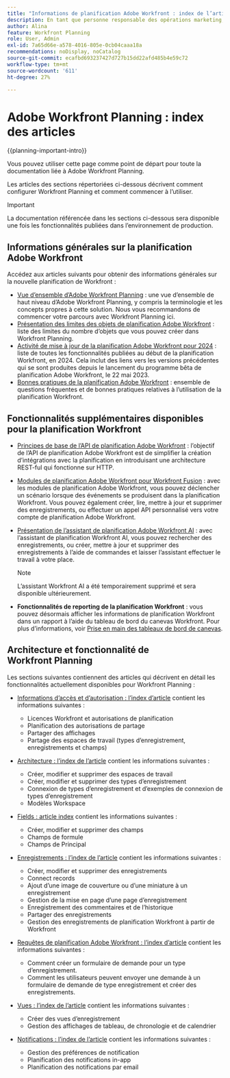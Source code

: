 ```yaml
---
title: "Informations de planification Adobe Workfront : index de l’article"
description: En tant que personne responsable des opérations marketing, vous pouvez utiliser Adobe Workfront Planning pour organiser le travail de toutes vos équipes au cours du cycle de vie marketing. Les articles de cette section expliquent comment configurer la fonctionnalités de planification et comment commencer à les utiliser dans le cadre de vos opérations de gestion de campagne.
author: Alina
feature: Workfront Planning
role: User, Admin
exl-id: 7a65d66e-a578-4016-805e-0cb04caaa18a
recommendations: noDisplay, noCatalog
source-git-commit: ecafbd693237427d727b15dd22afd485b4e59c72
workflow-type: tm+mt
source-wordcount: '611'
ht-degree: 27%

---
```


# Adobe Workfront Planning : index des articles


{{planning-important-intro}}

Vous pouvez utiliser cette page comme point de départ pour toute la documentation liée à Adobe Workfront Planning.

Les articles des sections répertoriées ci-dessous décrivent comment configurer Workfront Planning et comment commencer à l’utiliser.

<!--consider removing the IMPORTANT below after GA-->

>[!IMPORTANT]
>
>La documentation référencée dans les sections ci-dessous sera disponible une fois les fonctionnalités publiées dans l’environnement de production.

## Informations générales sur la planification Adobe Workfront

Accédez aux articles suivants pour obtenir des informations générales sur la nouvelle planification de Workfront :

* [Vue d’ensemble d’Adobe Workfront Planning](/help/quicksilver/planning/general/planning-overview.md) : une vue d’ensemble de haut niveau d’Adobe Workfront Planning, y compris la terminologie et les concepts propres à cette solution. Nous vous recommandons de commencer votre parcours avec Workfront Planning ici.
* [Présentation des limites des objets de planification Adobe Workfront](/help/quicksilver/planning/general/limitations-overview.md) : liste des limites du nombre d’objets que vous pouvez créer dans Workfront Planning.
* [Activité de mise à jour de la planification Adobe Workfront pour 2024](/help/quicksilver/planning/general/release-activity.md) : liste de toutes les fonctionnalités publiées au début de la planification Workfront, en 2024. Cela inclut des liens vers les versions précédentes qui se sont produites depuis le lancement du programme bêta de planification Adobe Workfront, le 22 mai 2023.
* [Bonnes pratiques de la planification Adobe Workfront](/help/quicksilver/planning/general/planning-best-practices.md) : ensemble de questions fréquentes et de bonnes pratiques relatives à l’utilisation de la planification Workfront.

## Fonctionnalités supplémentaires disponibles pour la planification Workfront

* [Principes de base de l’API de planification Adobe Workfront](/help/quicksilver/planning/general/planning-api-basics.md) : l’objectif de l’API de planification Adobe Workfront est de simplifier la création d’intégrations avec la planification en introduisant une architecture REST-ful qui fonctionne sur HTTP.

* [Modules de planification Adobe Workfront pour Workfront Fusion](/help/quicksilver/workfront-fusion/apps-and-their-modules/workfront-planning-modules.md) : avec les modules de planification Adobe Workfront, vous pouvez déclencher un scénario lorsque des événements se produisent dans la planification Workfront. Vous pouvez également créer, lire, mettre à jour et supprimer des enregistrements, ou effectuer un appel API personnalisé vers votre compte de planification Adobe Workfront.

* [Présentation de l’assistant de planification Adobe Workfront AI](/help/quicksilver/planning/general/planning-ai-assistant-overview.md) : avec l’assistant de planification Workfront AI, vous pouvez rechercher des enregistrements, ou créer, mettre à jour et supprimer des enregistrements à l’aide de commandes et laisser l’assistant effectuer le travail à votre place.

  >[!NOTE]
  >
  >    L’assistant Workfront AI a été temporairement supprimé et sera disponible ultérieurement.

* **Fonctionnalités de reporting de la planification Workfront** : vous pouvez désormais afficher les informations de planification Workfront dans un rapport à l’aide du tableau de bord du canevas Workfront. Pour plus d’informations, voir [Prise en main des tableaux de bord de canevas](/help/quicksilver/reports-and-dashboards/canvas-dashboards/manage-canvas-dashboards/get-started-canvas-dashboards.md).

## Architecture et fonctionnalité de Workfront Planning

Les sections suivantes contiennent des articles qui décrivent en détail les fonctionnalités actuellement disponibles pour Workfront Planning :

* [Informations d’accès et d’autorisation : l’index d’article](/help/quicksilver/planning/access/access-information.md) contient les informations suivantes :

   * Licences Workfront et autorisations de planification
   * Planification des autorisations de partage
   * Partager des affichages
   * Partage des espaces de travail (types d’enregistrement, enregistrements et champs)

* [Architecture : l’index de l’article](/help/quicksilver/planning/architecture/architecture-information.md) contient les informations suivantes :

   * Créer, modifier et supprimer des espaces de travail
   * Créer, modifier et supprimer des types d’enregistrement
   * Connexion de types d’enregistrement et d’exemples de connexion de types d’enregistrement
   * Modèles Workspace

* [Fields : article index](/help/quicksilver/planning/fields/fields-information.md) contient les informations suivantes :

   * Créer, modifier et supprimer des champs
   * Champs de formule
   * Champs de Principal

* [Enregistrements : l’index de l’article](/help/quicksilver/planning/records/records-information.md) contient les informations suivantes :

   * Créer, modifier et supprimer des enregistrements
   * Connect records
   * Ajout d’une image de couverture ou d’une miniature à un enregistrement
   * Gestion de la mise en page d’une page d’enregistrement
   * Enregistrement des commentaires et de l’historique
   * Partager des enregistrements
   * Gestion des enregistrements de planification Workfront à partir de Workfront

* [Requêtes de planification Adobe Workfront : l’index d’article](/help/quicksilver/planning/requests/requests-article-index.md) contient les informations suivantes :

   * Comment créer un formulaire de demande pour un type d’enregistrement.
   * Comment les utilisateurs peuvent envoyer une demande à un formulaire de demande de type enregistrement et créer des enregistrements.

* [Vues : l’index de l’article](/help/quicksilver/planning/views/views-information.md) contient les informations suivantes :

   * Créer des vues d’enregistrement
   * Gestion des affichages de tableau, de chronologie et de calendrier

* [Notifications : l’index de l’article](/help/quicksilver/planning/notifications/notifications-information.md) contient les informations suivantes :

   * Gestion des préférences de notification
   * Planification des notifications in-app
   * Planification des notifications par email

